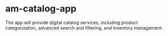 # am-catalog-app
The app will provide digital catalog services, including product categorization, advanced search and filtering, and inventory management.
